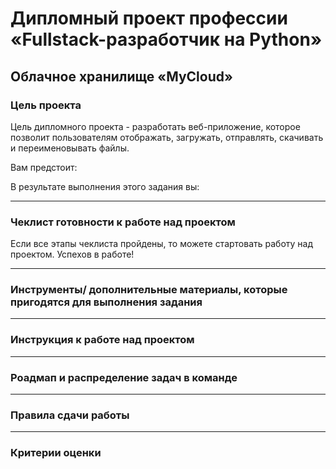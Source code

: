 # Дипломный проект профессии «Fullstack-разработчик на Python»

## Облачное хранилище «MyCloud»

### Цель проекта

Цель дипломного проекта - разработать веб-приложение, которое позволит пользователям отображать, загружать, отправлять, скачивать и переименовывать файлы.

Вам предстоит:

В результате выполнения этого задания вы:


------

### Чеклист готовности к работе над проектом



Если все этапы чеклиста пройдены, то можете стартовать работу над проектом. Успехов в работе!

------

### Инструменты/ дополнительные материалы, которые пригодятся для выполнения задания


------

### Инструкция к работе над проектом




------

### Роадмап и распределение задач в команде



------

### Правила сдачи работы




------

### Критерии оценки

